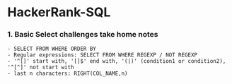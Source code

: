 # HackerRank-SQL

### 1. Basic Select challenges take home notes

    - SELECT FROM WHERE ORDER BY
    - Regular expressions: SELECT FROM WHERE REGEXP / NOT REGEXP 
    - '^[]' start with, '[]$' end with, '(|)' (condition1 or condition2), '^[^]' not start with
    - last n characters: RIGHT(COL_NAME,n)
